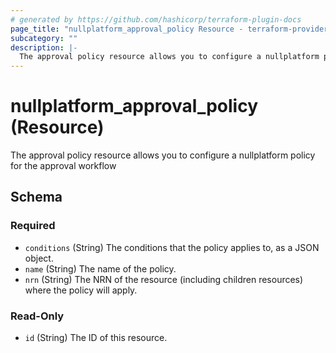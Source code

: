 ```yaml
---
# generated by https://github.com/hashicorp/terraform-plugin-docs
page_title: "nullplatform_approval_policy Resource - terraform-provider-nullplatform"
subcategory: ""
description: |-
  The approval policy resource allows you to configure a nullplatform policy for the approval workflow
---
```


# nullplatform_approval_policy (Resource)

The approval policy resource allows you to configure a nullplatform policy for the approval workflow



<!-- schema generated by tfplugindocs -->
## Schema

### Required

- `conditions` (String) The conditions that the policy applies to, as a JSON object.
- `name` (String) The name of the policy.
- `nrn` (String) The NRN of the resource (including children resources) where the policy will apply.

### Read-Only

- `id` (String) The ID of this resource.
